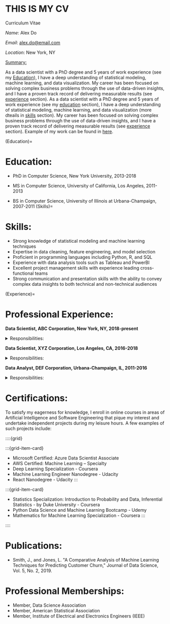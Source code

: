 # THIS IS MY CV
Curriculum Vitae

*Name*: Alex Do 

*Email*: alex.do@email.com 

*Location*: New York, NY

<u>Summary:</u>

As a data scientist with a PhD degree and 5 years of work experience (see my [Education](Education)), I have a deep understanding of statistical modeling, machine learning, and data visualization. My career has been focused on solving complex business problems through the use of data-driven insights, and I have a proven track record of delivering measurable results (see [experience](Experience) section). As a data scientist with a PhD degree and 5 years of work experience (see my [education](Education) section), I have a deep understanding of statistical modeling, machine learning, and data visualization (more dteails in [skills](Skills) section). My career has been focused on solving complex business problems through the use of data-driven insights, and I have a proven track record of delivering measurable results (see [experience](Experience) section). Example of my work can be found in [here](analysis_example.ipynb).

(Education)=
# Education:
* PhD in Computer Science, New York University, 2013-2018
-	MS in Computer Science, University of California, Los Angeles, 2011-2013
*	BS in Computer Science, University of Illinois at Urbana-Champaign, 2007-2011
(Skills)=
# Skills:
* Strong knowledge of statistical modeling and machine learning techniques
*	Expertise in data cleaning, feature engineering, and model selection
*	Proficient in programming languages including Python, R, and SQL
*	Experience with data analysis tools such as Tableau and PowerBI
*	Excellent project management skills with experience leading cross-functional teams
*	Strong communication and presentation skills with the ability to convey complex data insights to both technical and non-technical audiences

(Experience)=
# Professional Experience:

<p><strong>Data Scientist, ABC Corporation, New York, NY, 2018-present</strong>
<details> 
<summary> Responsibilities:</summary>
    - Lead data scientist for a team of five data scientists working on projects in finance, healthcare, and retail industries
    - Developed machine learning models to predict customer churn and identify upsell opportunities for a retail client, resulting in a 20% increase in revenue
    - Created a dashboard to visualize customer engagement metrics for a healthcare client, resulting in a 15% increase in patient satisfaction scores
    - Conducted data analysis and provided recommendations to executive leadership on strategic initiatives
    - Mentored junior data scientists on best practices for data analysis and machine learning
</details></p>

<p><strong>Data Scientist, XYZ Corporation, Los Angeles, CA, 2016-2018</strong>
<details>
<summary>Responsibilities:</summary>
    - Conducted data analysis to identify opportunities for cost savings in the supply chain, resulting in a 10% reduction in supply chain costs
    - Developed machine learning models to predict customer behavior for a financial client, resulting in a 25% increase in loan approvals
    - Created a dashboard to visualize key performance metrics for a marketing campaign, resulting in a 30% increase in conversions
    - Collaborated with cross-functional teams to develop and implement data-driven solutions
</details></p>


<p><strong>Data Analyst, DEF Corporation, Urbana-Champaign, IL, 2011-2016</strong>
<details><summary>Responsibilities:</summary>
    - Conducted data analysis to identify opportunities for process improvement in manufacturing operations
    - Created reports and dashboards to visualize key performance metrics for executive leadership
    - Collaborated with cross-functional teams to implement process improvements
</details></p>

# Certifications:
To satisfy my eagerness for knowledge, I enroll in online courses in areas of Artificial Intelligence and Software Engineering that pique my interest and undertake independent projects during my leisure hours. A few examples of such projects include:


::::{grid}


:::{grid-item-card}
- Microsoft Certified: Azure Data Scientist Associate
- AWS Certified: Machine Learning – Specialty
- Deep Learning Specialization - Coursera
- Machine Learning Engineer Nanodegree - Udacity
- React Nanodegree - Udacity
:::

:::{grid-item-card}
- Statistics Specialization: Introduction to Probability and Data, Inferential Statistics - by Duke University - Coursera
- Python Data Science and Machine Learning Bootcamp - Udemy
- Mathematics for Machine Learning Specialization - Coursera
:::

::::




# Publications:
* Smith, J., and Jones, L. "A Comparative Analysis of Machine Learning Techniques for Predicting Customer Churn," Journal of Data Science, Vol. 5, No. 2, 2019.

# Professional Memberships:
* Member, Data Science Association
*	Member, American Statistical Association
*	Member, Institute of Electrical and Electronics Engineers (IEEE)
